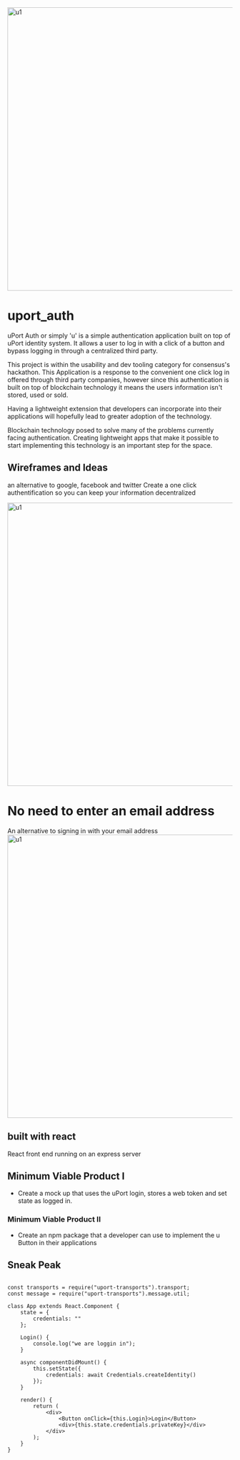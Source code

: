 
<img width="635" alt="u1" position="center" src="https://user-images.githubusercontent.com/29616227/61584625-e91bf880-ab18-11e9-8427-08bdb51fc5fc.png">


# uport_auth
uPort Auth or simply 'u' is a simple authentication application built on top of uPort identity system. It allows a user to log in with a click of a button and bypass logging in through a centralized third party.

This project is within the usability and dev tooling category for consensus's hackathon.
This Application is a response to the convenient one click log in offered through third party companies, however since this authentication is built on top of blockchain technology it means the users information isn't stored, used or sold.

Having a lightweight extension that developers can incorporate into their applications will hopefully lead to greater adoption of the technology.

Blockchain technology posed to solve many of the problems currently facing authentication. Creating lightweight apps that make it possible to start implementing this technology is an important step for the space.





## Wireframes and Ideas
an alternative to google, facebook and twitter
Create a one click authentification so you can keep your information decentralized

<img width="635" alt="u1" src="https://user-images.githubusercontent.com/29616227/61584629-f6d17e00-ab18-11e9-90f3-191e986df9ba.png">



# No need to enter an email address
An alternative to signing in with your email address
<img width="635" alt="u1" src="https://user-images.githubusercontent.com/29616227/61584653-795a3d80-ab19-11e9-97c4-c13fd259f3c6.png">

<!-- ![login](https://user-images.githubusercontent.com/29616227/61584653-795a3d80-ab19-11e9-97c4-c13fd259f3c6.png) -->

## built with react 
React front end running on an express server


## Minimum Viable Product I
- Create a mock up that uses the uPort login, stores a web token and set state as logged in. 



### Minimum Viable Product II
- Create an npm package that a developer can use to implement the u Button in their applications





## Sneak Peak

```JSX

const transports = require("uport-transports").transport;
const message = require("uport-transports").message.util;

class App extends React.Component {
	state = {
		credentials: ""
	};

	Login() {
		console.log("we are loggin in");
	}

	async componentDidMount() {
		this.setState({
			credentials: await Credentials.createIdentity()
		});
	}

	render() {
		return (
			<div>
				<Button onClick={this.Login}>Login</Button>
				<div>{this.state.credentials.privateKey}</div>
			</div>
		);
	}
}

```





